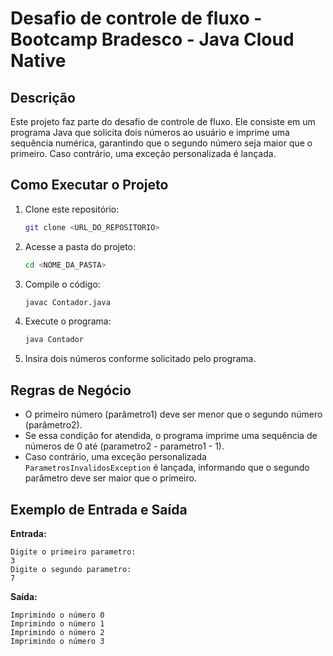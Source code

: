 # Desafio de controle de fluxo - Bootcamp Bradesco - Java Cloud Native

## Descrição
Este projeto faz parte do desafio de controle de fluxo. Ele consiste em um programa Java que solicita dois números ao usuário e imprime uma sequência numérica, garantindo que o segundo número seja maior que o primeiro. Caso contrário, uma exceção personalizada é lançada.

## Como Executar o Projeto
1. Clone este repositório:
   ```sh
   git clone <URL_DO_REPOSITORIO>
   ```
2. Acesse a pasta do projeto:
   ```sh
   cd <NOME_DA_PASTA>
   ```
3. Compile o código:
   ```sh
   javac Contador.java
   ```
4. Execute o programa:
   ```sh
   java Contador
   ```
5. Insira dois números conforme solicitado pelo programa.

## Regras de Negócio
- O primeiro número (parâmetro1) deve ser menor que o segundo número (parâmetro2).
- Se essa condição for atendida, o programa imprime uma sequência de números de 0 até (parametro2 - parametro1 - 1).
- Caso contrário, uma exceção personalizada `ParametrosInvalidosException` é lançada, informando que o segundo parâmetro deve ser maior que o primeiro.

## Exemplo de Entrada e Saída
**Entrada:**
```
Digite o primeiro parametro:
3
Digite o segundo parametro:
7
```

**Saída:**
```
Imprimindo o número 0
Imprimindo o número 1
Imprimindo o número 2
Imprimindo o número 3
```